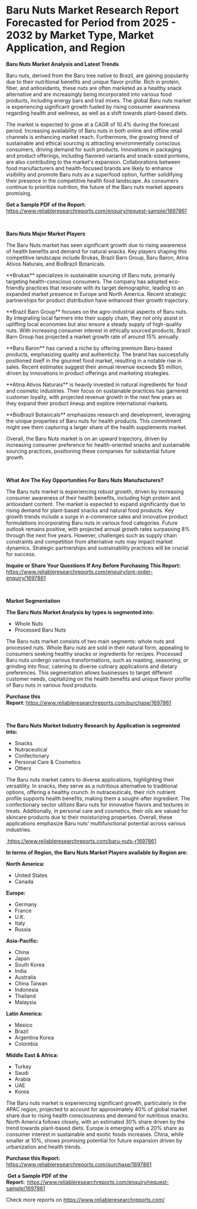 <p><h1>Baru Nuts Market Research Report Forecasted for Period from 2025 -  2032 by Market Type, Market Application, and Region</h1></p><p><strong>Baru Nuts Market Analysis and Latest Trends</strong></p>
<p><p>Baru nuts, derived from the Baru tree native to Brazil, are gaining popularity due to their nutritional benefits and unique flavor profile. Rich in protein, fiber, and antioxidants, these nuts are often marketed as a healthy snack alternative and are increasingly being incorporated into various food products, including energy bars and trail mixes. The global Baru nuts market is experiencing significant growth fueled by rising consumer awareness regarding health and wellness, as well as a shift towards plant-based diets.</p><p>The market is expected to grow at a CAGR of 10.4% during the forecast period. Increasing availability of Baru nuts in both online and offline retail channels is enhancing market reach. Furthermore, the growing trend of sustainable and ethical sourcing is attracting environmentally conscious consumers, driving demand for such products. Innovations in packaging and product offerings, including flavored variants and snack-sized portions, are also contributing to the market's expansion. Collaborations between food manufacturers and health-focused brands are likely to enhance visibility and promote Baru nuts as a superfood option, further solidifying their presence in the competitive health food landscape. As consumers continue to prioritize nutrition, the future of the Baru nuts market appears promising.</p></p>
<p><strong>Get a Sample PDF of the Report:&nbsp;</strong> <a href="https://www.reliableresearchreports.com/enquiry/request-sample/1697861?utm_campaign=2307&utm_medium=2&utm_source=Github&utm_content=ia&utm_term=14022025&utm_id=baru-nuts">https://www.reliableresearchreports.com/enquiry/request-sample/1697861</a></p>
<p>&nbsp;</p>
<p><strong>Baru Nuts Major Market Players</strong></p>
<p><p>The Baru Nuts market has seen significant growth due to rising awareness of health benefits and demand for natural snacks. Key players shaping this competitive landscape include Brukas, Brazil Barn Group, Baru Baron, Atina Ativos Naturais, and BioBrazil Botanicals.</p><p>**Brukas** specializes in sustainable sourcing of Baru nuts, primarily targeting health-conscious consumers. The company has adopted eco-friendly practices that resonate with its target demographic, leading to an expanded market presence in Europe and North America. Recent strategic partnerships for product distribution have enhanced their growth trajectory.</p><p>**Brazil Barn Group** focuses on the agro-industrial aspects of Baru nuts. By integrating local farmers into their supply chain, they not only assist in uplifting local economies but also ensure a steady supply of high-quality nuts. With increasing consumer interest in ethically sourced products, Brazil Barn Group has projected a market growth rate of around 15% annually.</p><p>**Baru Baron** has carved a niche by offering premium Baru-based products, emphasizing quality and authenticity. The brand has successfully positioned itself in the gourmet food market, resulting in a notable rise in sales. Recent estimates suggest their annual revenue exceeds $5 million, driven by innovations in product offerings and marketing strategies.</p><p>**Atina Ativos Naturais** is heavily invested in natural ingredients for food and cosmetic industries. Their focus on sustainable practices has garnered customer loyalty, with projected revenue growth in the next few years as they expand their product lineup and explore international markets.</p><p>**BioBrazil Botanicals** emphasizes research and development, leveraging the unique properties of Baru nuts for health products. This commitment might see them capturing a larger share of the health supplements market.</p><p>Overall, the Baru Nuts market is on an upward trajectory, driven by increasing consumer preference for health-oriented snacks and sustainable sourcing practices, positioning these companies for substantial future growth.</p></p>
<p>&nbsp;</p>
<p><strong>What Are The Key Opportunities For Baru Nuts Manufacturers?</strong></p>
<p><p>The Baru nuts market is experiencing robust growth, driven by increasing consumer awareness of their health benefits, including high protein and antioxidant content. The market is expected to expand significantly due to rising demand for plant-based snacks and natural food products. Key growth trends include a surge in e-commerce sales and innovative product formulations incorporating Baru nuts in various food categories. Future outlook remains positive, with projected annual growth rates surpassing 8% through the next five years. However, challenges such as supply chain constraints and competition from alternative nuts may impact market dynamics. Strategic partnerships and sustainability practices will be crucial for success.</p></p>
<p><strong>Inquire or Share Your Questions If Any Before Purchasing This Report:</strong> <a href="https://www.reliableresearchreports.com/enquiry/pre-order-enquiry/1697861?utm_campaign=2307&utm_medium=2&utm_source=Github&utm_content=ia&utm_term=14022025&utm_id=baru-nuts">https://www.reliableresearchreports.com/enquiry/pre-order-enquiry/1697861</a></p>
<p>&nbsp;</p>
<p><strong>Market Segmentation</strong></p>
<p><strong>The Baru Nuts Market Analysis by types is segmented into:</strong></p>
<p><ul><li>Whole Nuts</li><li>Processed Baru Nuts</li></ul></p>
<p><p>The Baru nuts market consists of two main segments: whole nuts and processed nuts. Whole Baru nuts are sold in their natural form, appealing to consumers seeking healthy snacks or ingredients for recipes. Processed Baru nuts undergo various transformations, such as roasting, seasoning, or grinding into flour, catering to diverse culinary applications and dietary preferences. This segmentation allows businesses to target different customer needs, capitalizing on the health benefits and unique flavor profile of Baru nuts in various food products.</p></p>
<p><strong>Purchase this Report:&nbsp;</strong><a href="https://www.reliableresearchreports.com/purchase/1697861?utm_campaign=2307&utm_medium=2&utm_source=Github&utm_content=ia&utm_term=14022025&utm_id=baru-nuts">https://www.reliableresearchreports.com/purchase/1697861</a></p>
<p>&nbsp;</p>
<p><strong>The Baru Nuts Market Industry Research by Application is segmented into:</strong></p>
<p><ul><li>Snacks</li><li>Nutraceutical</li><li>Confectionary</li><li>Personal Care & Cosmetics</li><li>Others</li></ul></p>
<p><p>The Baru nuts market caters to diverse applications, highlighting their versatility. In snacks, they serve as a nutritious alternative to traditional options, offering a healthy crunch. In nutraceuticals, their rich nutrient profile supports health benefits, making them a sought-after ingredient. The confectionary sector utilizes Baru nuts for innovative flavors and textures in treats. Additionally, in personal care and cosmetics, their oils are valued for skincare products due to their moisturizing properties. Overall, these applications emphasize Baru nuts' multifunctional potential across various industries.</p></p>
<p><a href="https://www.reliableresearchreports.com/baru-nuts-r1697861?utm_campaign=2307&utm_medium=2&utm_source=Github&utm_content=ia&utm_term=14022025&utm_id=baru-nuts">&nbsp;https://www.reliableresearchreports.com/baru-nuts-r1697861</a></p>
<p><strong>In terms of Region, the Baru Nuts Market Players available by Region are:</strong></p>
<p>
    <p> <strong> North America: </strong>
        <ul>
            <li>United States</li>
            <li>Canada</li>
        </ul>
        </p> 
    <p> <strong> Europe: </strong>
        <ul>
            <li>Germany</li>
            <li>France</li>
            <li>U.K.</li>
            <li>Italy</li>
            <li>Russia</li>
        </ul>
        </p> 
    <p> <strong> Asia-Pacific: </strong>
        <ul>
            <li>China</li>
            <li>Japan</li>
            <li>South Korea</li>
            <li>India</li>
            <li>Australia</li>
            <li>China Taiwan</li>
            <li>Indonesia</li>
            <li>Thailand</li>
            <li>Malaysia</li>
        </ul>
        </p> 
    <p> <strong> Latin America: </strong>
        <ul>
            <li>Mexico</li>
            <li>Brazil</li>
            <li>Argentina Korea</li>
            <li>Colombia</li>
        </ul>
        </p> 
    <p> <strong> Middle East & Africa: </strong>
        <ul>
            <li>Turkey</li>
            <li>Saudi</li>
            <li>Arabia</li>
            <li>UAE</li>
            <li>Korea</li>
        </ul>
    </p>
    </p>
<p><p>The Baru nuts market is experiencing significant growth, particularly in the APAC region, projected to account for approximately 40% of global market share due to rising health consciousness and demand for nutritious snacks. North America follows closely, with an estimated 30% share driven by the trend towards plant-based diets. Europe is emerging with a 20% share as consumer interest in sustainable and exotic foods increases. China, while smaller at 10%, shows promising potential for future expansion driven by urbanization and health trends.</p></p>
<p><strong>Purchase this Report: </strong><a href="https://www.reliableresearchreports.com/purchase/1697861?utm_campaign=2307&utm_medium=2&utm_source=Github&utm_content=ia&utm_term=14022025&utm_id=baru-nuts">https://www.reliableresearchreports.com/purchase/1697861</a></p>
<p>&nbsp;<strong>Get a Sample PDF of the Report:&nbsp;&nbsp;</strong><a href="https://www.reliableresearchreports.com/enquiry/request-sample/1697861?utm_campaign=2307&utm_medium=2&utm_source=Github&utm_content=ia&utm_term=14022025&utm_id=baru-nuts">https://www.reliableresearchreports.com/enquiry/request-sample/1697861</a></p>
<p><strong></strong></p>
<p>Check more reports on <a href="https://www.reliableresearchreports.com/?utm_campaign=2307&utm_medium=2&utm_source=Github&utm_content=ia&utm_term=14022025&utm_id=baru-nuts">https://www.reliableresearchreports.com/</a></p>